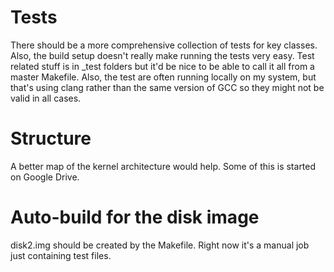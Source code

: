 # Tests
There should be a more comprehensive collection of tests for key classes.   Also, the build setup doesn't really make running the tests very easy.  Test related stuff is in _test folders but it'd be nice to be able to call it all from a master Makefile.  Also, the test are often running locally on my system, but that's using clang rather than the same version of GCC so they might not be valid in all cases. 

# Structure
A better map of the kernel architecture would help.  Some of this is started on Google Drive. 

# Auto-build for the disk image
disk2.img should be created by the Makefile.  Right now it's a manual job just containing test files.
